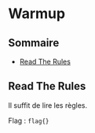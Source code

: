 # Warmup

## Sommaire

- [Read The Rules](#read-the-rules)

## Read The Rules

Il suffit de lire les règles.

Flag : `flag{}`
